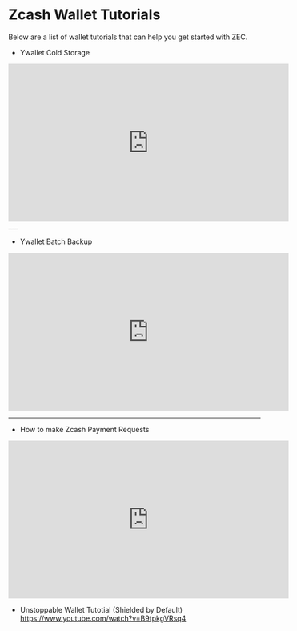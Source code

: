 # Zcash Wallet Tutorials

Below are a list of wallet tutorials that can help you get started with ZEC.

- Ywallet Cold Storage

<iframe
  width="560"
  height="315"
  src="https://www.youtube.com/watch?v=hJaAccp-77k"
  title="Ywallet Cold Storage"
  frameborder="0"
  allow="accelerometer; autoplay; clipboard-write; encrypted-media; gyroscope; picture-in-picture"
  allowfullscreen
></iframe>
___

- Ywallet Batch Backup

<iframe
  width="560"
  height="315"
  src="https://www.youtube.com/embed/v=0skM-RziBv8"
  title="Ywallet Batch Backup"
  frameborder="0"
  allow="accelerometer; autoplay; clipboard-write; encrypted-media; gyroscope; picture-in-picture"
  allowfullscreen
></iframe>

____

- How to make Zcash Payment Requests

<iframe
  width="560"
  height="315"
  src="https://www.youtube.com/embed/v=l5auYQIzYsQ"
  title="How to make Zcash Payment Requests"
  frameborder="0"
  allow="accelerometer; autoplay; clipboard-write; encrypted-media; gyroscope; picture-in-picture"
  allowfullscreen
></iframe>


- Unstoppable Wallet Tutotial (Shielded by Default)
https://www.youtube.com/watch?v=B9tpkgVRsq4
